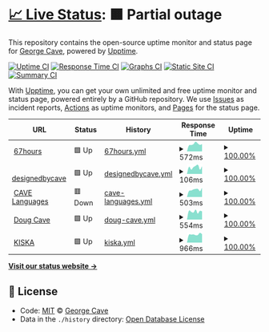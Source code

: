 # [📈 Live Status](https://designedbycave.co.uk): <!--live status--> **🟧 Partial outage**

This repository contains the open-source uptime monitor and status page for [George Cave](https://www.designedbycave.co.uk), powered by [Upptime](https://github.com/upptime/upptime).

[![Uptime CI](https://github.com/koj-co/upptime/workflows/Uptime%20CI/badge.svg)](https://github.com/koj-co/upptime/actions?query=workflow%3A%22Uptime+CI%22)
[![Response Time CI](https://github.com/koj-co/upptime/workflows/Response%20Time%20CI/badge.svg)](https://github.com/koj-co/upptime/actions?query=workflow%3A%22Response+Time+CI%22)
[![Graphs CI](https://github.com/koj-co/upptime/workflows/Graphs%20CI/badge.svg)](https://github.com/koj-co/upptime/actions?query=workflow%3A%22Graphs+CI%22)
[![Static Site CI](https://github.com/koj-co/upptime/workflows/Static%20Site%20CI/badge.svg)](https://github.com/koj-co/upptime/actions?query=workflow%3A%22Static+Site+CI%22)
[![Summary CI](https://github.com/koj-co/upptime/workflows/Summary%20CI/badge.svg)](https://github.com/koj-co/upptime/actions?query=workflow%3A%22Summary+CI%22)

With [Upptime](https://upptime.js.org), you can get your own unlimited and free uptime monitor and status page, powered entirely by a GitHub repository. We use [Issues](https://github.com/gcsalzburg/upptime/issues) as incident reports, [Actions](https://github.com/gcsalzburg/upptime/actions) as uptime monitors, and [Pages](https://designedbycave.co.uk) for the status page.

<!--start: status pages-->
<!-- This summary is generated by Upptime (https://github.com/upptime/upptime) -->
<!-- Do not edit this manually, your changes will be overwritten -->
<!-- prettier-ignore -->
| URL | Status | History | Response Time | Uptime |
| --- | ------ | ------- | ------------- | ------ |
| <img alt="" src="https://favicons.githubusercontent.com/www.67hours.co.uk" height="13"> [67hours](https://www.67hours.co.uk) | 🟩 Up | [67hours.yml](https://github.com/gcsalzburg/upptime/commits/master/history/67hours.yml) | <details><summary><img alt="Response time graph" src="./graphs/67hours/response-time-week.png" height="20"> 572ms</summary><br><a href="https://gcsalzburg.github.io/upptime/history/67hours"><img alt="Response time 577" src="https://img.shields.io/endpoint?url=https%3A%2F%2Fraw.githubusercontent.com%2Fgcsalzburg%2Fupptime%2Fmaster%2Fapi%2F67hours%2Fresponse-time.json"></a><br><a href="https://gcsalzburg.github.io/upptime/history/67hours"><img alt="24-hour response time 571" src="https://img.shields.io/endpoint?url=https%3A%2F%2Fraw.githubusercontent.com%2Fgcsalzburg%2Fupptime%2Fmaster%2Fapi%2F67hours%2Fresponse-time-day.json"></a><br><a href="https://gcsalzburg.github.io/upptime/history/67hours"><img alt="7-day response time 572" src="https://img.shields.io/endpoint?url=https%3A%2F%2Fraw.githubusercontent.com%2Fgcsalzburg%2Fupptime%2Fmaster%2Fapi%2F67hours%2Fresponse-time-week.json"></a><br><a href="https://gcsalzburg.github.io/upptime/history/67hours"><img alt="30-day response time 619" src="https://img.shields.io/endpoint?url=https%3A%2F%2Fraw.githubusercontent.com%2Fgcsalzburg%2Fupptime%2Fmaster%2Fapi%2F67hours%2Fresponse-time-month.json"></a><br><a href="https://gcsalzburg.github.io/upptime/history/67hours"><img alt="1-year response time 577" src="https://img.shields.io/endpoint?url=https%3A%2F%2Fraw.githubusercontent.com%2Fgcsalzburg%2Fupptime%2Fmaster%2Fapi%2F67hours%2Fresponse-time-year.json"></a></details> | <details><summary><a href="https://gcsalzburg.github.io/upptime/history/67hours">100.00%</a></summary><a href="https://gcsalzburg.github.io/upptime/history/67hours"><img alt="All-time uptime 99.98%" src="https://img.shields.io/endpoint?url=https%3A%2F%2Fraw.githubusercontent.com%2Fgcsalzburg%2Fupptime%2Fmaster%2Fapi%2F67hours%2Fuptime.json"></a><br><a href="https://gcsalzburg.github.io/upptime/history/67hours"><img alt="24-hour uptime 100.00%" src="https://img.shields.io/endpoint?url=https%3A%2F%2Fraw.githubusercontent.com%2Fgcsalzburg%2Fupptime%2Fmaster%2Fapi%2F67hours%2Fuptime-day.json"></a><br><a href="https://gcsalzburg.github.io/upptime/history/67hours"><img alt="7-day uptime 100.00%" src="https://img.shields.io/endpoint?url=https%3A%2F%2Fraw.githubusercontent.com%2Fgcsalzburg%2Fupptime%2Fmaster%2Fapi%2F67hours%2Fuptime-week.json"></a><br><a href="https://gcsalzburg.github.io/upptime/history/67hours"><img alt="30-day uptime 100.00%" src="https://img.shields.io/endpoint?url=https%3A%2F%2Fraw.githubusercontent.com%2Fgcsalzburg%2Fupptime%2Fmaster%2Fapi%2F67hours%2Fuptime-month.json"></a><br><a href="https://gcsalzburg.github.io/upptime/history/67hours"><img alt="1-year uptime 99.98%" src="https://img.shields.io/endpoint?url=https%3A%2F%2Fraw.githubusercontent.com%2Fgcsalzburg%2Fupptime%2Fmaster%2Fapi%2F67hours%2Fuptime-year.json"></a></details>
| <img alt="" src="https://favicons.githubusercontent.com/www.designedbycave.co.uk" height="13"> [designedbycave](https://www.designedbycave.co.uk) | 🟩 Up | [designedbycave.yml](https://github.com/gcsalzburg/upptime/commits/master/history/designedbycave.yml) | <details><summary><img alt="Response time graph" src="./graphs/designedbycave/response-time-week.png" height="20"> 106ms</summary><br><a href="https://gcsalzburg.github.io/upptime/history/designedbycave"><img alt="Response time 179" src="https://img.shields.io/endpoint?url=https%3A%2F%2Fraw.githubusercontent.com%2Fgcsalzburg%2Fupptime%2Fmaster%2Fapi%2Fdesignedbycave%2Fresponse-time.json"></a><br><a href="https://gcsalzburg.github.io/upptime/history/designedbycave"><img alt="24-hour response time 118" src="https://img.shields.io/endpoint?url=https%3A%2F%2Fraw.githubusercontent.com%2Fgcsalzburg%2Fupptime%2Fmaster%2Fapi%2Fdesignedbycave%2Fresponse-time-day.json"></a><br><a href="https://gcsalzburg.github.io/upptime/history/designedbycave"><img alt="7-day response time 106" src="https://img.shields.io/endpoint?url=https%3A%2F%2Fraw.githubusercontent.com%2Fgcsalzburg%2Fupptime%2Fmaster%2Fapi%2Fdesignedbycave%2Fresponse-time-week.json"></a><br><a href="https://gcsalzburg.github.io/upptime/history/designedbycave"><img alt="30-day response time 123" src="https://img.shields.io/endpoint?url=https%3A%2F%2Fraw.githubusercontent.com%2Fgcsalzburg%2Fupptime%2Fmaster%2Fapi%2Fdesignedbycave%2Fresponse-time-month.json"></a><br><a href="https://gcsalzburg.github.io/upptime/history/designedbycave"><img alt="1-year response time 179" src="https://img.shields.io/endpoint?url=https%3A%2F%2Fraw.githubusercontent.com%2Fgcsalzburg%2Fupptime%2Fmaster%2Fapi%2Fdesignedbycave%2Fresponse-time-year.json"></a></details> | <details><summary><a href="https://gcsalzburg.github.io/upptime/history/designedbycave">100.00%</a></summary><a href="https://gcsalzburg.github.io/upptime/history/designedbycave"><img alt="All-time uptime 99.94%" src="https://img.shields.io/endpoint?url=https%3A%2F%2Fraw.githubusercontent.com%2Fgcsalzburg%2Fupptime%2Fmaster%2Fapi%2Fdesignedbycave%2Fuptime.json"></a><br><a href="https://gcsalzburg.github.io/upptime/history/designedbycave"><img alt="24-hour uptime 100.00%" src="https://img.shields.io/endpoint?url=https%3A%2F%2Fraw.githubusercontent.com%2Fgcsalzburg%2Fupptime%2Fmaster%2Fapi%2Fdesignedbycave%2Fuptime-day.json"></a><br><a href="https://gcsalzburg.github.io/upptime/history/designedbycave"><img alt="7-day uptime 100.00%" src="https://img.shields.io/endpoint?url=https%3A%2F%2Fraw.githubusercontent.com%2Fgcsalzburg%2Fupptime%2Fmaster%2Fapi%2Fdesignedbycave%2Fuptime-week.json"></a><br><a href="https://gcsalzburg.github.io/upptime/history/designedbycave"><img alt="30-day uptime 100.00%" src="https://img.shields.io/endpoint?url=https%3A%2F%2Fraw.githubusercontent.com%2Fgcsalzburg%2Fupptime%2Fmaster%2Fapi%2Fdesignedbycave%2Fuptime-month.json"></a><br><a href="https://gcsalzburg.github.io/upptime/history/designedbycave"><img alt="1-year uptime 99.94%" src="https://img.shields.io/endpoint?url=https%3A%2F%2Fraw.githubusercontent.com%2Fgcsalzburg%2Fupptime%2Fmaster%2Fapi%2Fdesignedbycave%2Fuptime-year.json"></a></details>
| <img alt="" src="https://favicons.githubusercontent.com/www.cavelanguages.co.uk" height="13"> [CAVE Languages](https://www.cavelanguages.co.uk) | 🟥 Down | [cave-languages.yml](https://github.com/gcsalzburg/upptime/commits/master/history/cave-languages.yml) | <details><summary><img alt="Response time graph" src="./graphs/cave-languages/response-time-week.png" height="20"> 503ms</summary><br><a href="https://gcsalzburg.github.io/upptime/history/cave-languages"><img alt="Response time 440" src="https://img.shields.io/endpoint?url=https%3A%2F%2Fraw.githubusercontent.com%2Fgcsalzburg%2Fupptime%2Fmaster%2Fapi%2Fcave-languages%2Fresponse-time.json"></a><br><a href="https://gcsalzburg.github.io/upptime/history/cave-languages"><img alt="24-hour response time 623" src="https://img.shields.io/endpoint?url=https%3A%2F%2Fraw.githubusercontent.com%2Fgcsalzburg%2Fupptime%2Fmaster%2Fapi%2Fcave-languages%2Fresponse-time-day.json"></a><br><a href="https://gcsalzburg.github.io/upptime/history/cave-languages"><img alt="7-day response time 503" src="https://img.shields.io/endpoint?url=https%3A%2F%2Fraw.githubusercontent.com%2Fgcsalzburg%2Fupptime%2Fmaster%2Fapi%2Fcave-languages%2Fresponse-time-week.json"></a><br><a href="https://gcsalzburg.github.io/upptime/history/cave-languages"><img alt="30-day response time 488" src="https://img.shields.io/endpoint?url=https%3A%2F%2Fraw.githubusercontent.com%2Fgcsalzburg%2Fupptime%2Fmaster%2Fapi%2Fcave-languages%2Fresponse-time-month.json"></a><br><a href="https://gcsalzburg.github.io/upptime/history/cave-languages"><img alt="1-year response time 440" src="https://img.shields.io/endpoint?url=https%3A%2F%2Fraw.githubusercontent.com%2Fgcsalzburg%2Fupptime%2Fmaster%2Fapi%2Fcave-languages%2Fresponse-time-year.json"></a></details> | <details><summary><a href="https://gcsalzburg.github.io/upptime/history/cave-languages">100.00%</a></summary><a href="https://gcsalzburg.github.io/upptime/history/cave-languages"><img alt="All-time uptime 99.98%" src="https://img.shields.io/endpoint?url=https%3A%2F%2Fraw.githubusercontent.com%2Fgcsalzburg%2Fupptime%2Fmaster%2Fapi%2Fcave-languages%2Fuptime.json"></a><br><a href="https://gcsalzburg.github.io/upptime/history/cave-languages"><img alt="24-hour uptime 99.98%" src="https://img.shields.io/endpoint?url=https%3A%2F%2Fraw.githubusercontent.com%2Fgcsalzburg%2Fupptime%2Fmaster%2Fapi%2Fcave-languages%2Fuptime-day.json"></a><br><a href="https://gcsalzburg.github.io/upptime/history/cave-languages"><img alt="7-day uptime 100.00%" src="https://img.shields.io/endpoint?url=https%3A%2F%2Fraw.githubusercontent.com%2Fgcsalzburg%2Fupptime%2Fmaster%2Fapi%2Fcave-languages%2Fuptime-week.json"></a><br><a href="https://gcsalzburg.github.io/upptime/history/cave-languages"><img alt="30-day uptime 100.00%" src="https://img.shields.io/endpoint?url=https%3A%2F%2Fraw.githubusercontent.com%2Fgcsalzburg%2Fupptime%2Fmaster%2Fapi%2Fcave-languages%2Fuptime-month.json"></a><br><a href="https://gcsalzburg.github.io/upptime/history/cave-languages"><img alt="1-year uptime 99.98%" src="https://img.shields.io/endpoint?url=https%3A%2F%2Fraw.githubusercontent.com%2Fgcsalzburg%2Fupptime%2Fmaster%2Fapi%2Fcave-languages%2Fuptime-year.json"></a></details>
| <img alt="" src="https://favicons.githubusercontent.com/www.dougcave.co.uk" height="13"> [Doug Cave](https://www.dougcave.co.uk) | 🟩 Up | [doug-cave.yml](https://github.com/gcsalzburg/upptime/commits/master/history/doug-cave.yml) | <details><summary><img alt="Response time graph" src="./graphs/doug-cave/response-time-week.png" height="20"> 554ms</summary><br><a href="https://gcsalzburg.github.io/upptime/history/doug-cave"><img alt="Response time 493" src="https://img.shields.io/endpoint?url=https%3A%2F%2Fraw.githubusercontent.com%2Fgcsalzburg%2Fupptime%2Fmaster%2Fapi%2Fdoug-cave%2Fresponse-time.json"></a><br><a href="https://gcsalzburg.github.io/upptime/history/doug-cave"><img alt="24-hour response time 564" src="https://img.shields.io/endpoint?url=https%3A%2F%2Fraw.githubusercontent.com%2Fgcsalzburg%2Fupptime%2Fmaster%2Fapi%2Fdoug-cave%2Fresponse-time-day.json"></a><br><a href="https://gcsalzburg.github.io/upptime/history/doug-cave"><img alt="7-day response time 554" src="https://img.shields.io/endpoint?url=https%3A%2F%2Fraw.githubusercontent.com%2Fgcsalzburg%2Fupptime%2Fmaster%2Fapi%2Fdoug-cave%2Fresponse-time-week.json"></a><br><a href="https://gcsalzburg.github.io/upptime/history/doug-cave"><img alt="30-day response time 510" src="https://img.shields.io/endpoint?url=https%3A%2F%2Fraw.githubusercontent.com%2Fgcsalzburg%2Fupptime%2Fmaster%2Fapi%2Fdoug-cave%2Fresponse-time-month.json"></a><br><a href="https://gcsalzburg.github.io/upptime/history/doug-cave"><img alt="1-year response time 493" src="https://img.shields.io/endpoint?url=https%3A%2F%2Fraw.githubusercontent.com%2Fgcsalzburg%2Fupptime%2Fmaster%2Fapi%2Fdoug-cave%2Fresponse-time-year.json"></a></details> | <details><summary><a href="https://gcsalzburg.github.io/upptime/history/doug-cave">100.00%</a></summary><a href="https://gcsalzburg.github.io/upptime/history/doug-cave"><img alt="All-time uptime 99.93%" src="https://img.shields.io/endpoint?url=https%3A%2F%2Fraw.githubusercontent.com%2Fgcsalzburg%2Fupptime%2Fmaster%2Fapi%2Fdoug-cave%2Fuptime.json"></a><br><a href="https://gcsalzburg.github.io/upptime/history/doug-cave"><img alt="24-hour uptime 100.00%" src="https://img.shields.io/endpoint?url=https%3A%2F%2Fraw.githubusercontent.com%2Fgcsalzburg%2Fupptime%2Fmaster%2Fapi%2Fdoug-cave%2Fuptime-day.json"></a><br><a href="https://gcsalzburg.github.io/upptime/history/doug-cave"><img alt="7-day uptime 100.00%" src="https://img.shields.io/endpoint?url=https%3A%2F%2Fraw.githubusercontent.com%2Fgcsalzburg%2Fupptime%2Fmaster%2Fapi%2Fdoug-cave%2Fuptime-week.json"></a><br><a href="https://gcsalzburg.github.io/upptime/history/doug-cave"><img alt="30-day uptime 100.00%" src="https://img.shields.io/endpoint?url=https%3A%2F%2Fraw.githubusercontent.com%2Fgcsalzburg%2Fupptime%2Fmaster%2Fapi%2Fdoug-cave%2Fuptime-month.json"></a><br><a href="https://gcsalzburg.github.io/upptime/history/doug-cave"><img alt="1-year uptime 99.93%" src="https://img.shields.io/endpoint?url=https%3A%2F%2Fraw.githubusercontent.com%2Fgcsalzburg%2Fupptime%2Fmaster%2Fapi%2Fdoug-cave%2Fuptime-year.json"></a></details>
| <img alt="" src="https://favicons.githubusercontent.com/www.kiska.com" height="13"> [KISKA](https://www.kiska.com) | 🟩 Up | [kiska.yml](https://github.com/gcsalzburg/upptime/commits/master/history/kiska.yml) | <details><summary><img alt="Response time graph" src="./graphs/kiska/response-time-week.png" height="20"> 966ms</summary><br><a href="https://gcsalzburg.github.io/upptime/history/kiska"><img alt="Response time 1035" src="https://img.shields.io/endpoint?url=https%3A%2F%2Fraw.githubusercontent.com%2Fgcsalzburg%2Fupptime%2Fmaster%2Fapi%2Fkiska%2Fresponse-time.json"></a><br><a href="https://gcsalzburg.github.io/upptime/history/kiska"><img alt="24-hour response time 990" src="https://img.shields.io/endpoint?url=https%3A%2F%2Fraw.githubusercontent.com%2Fgcsalzburg%2Fupptime%2Fmaster%2Fapi%2Fkiska%2Fresponse-time-day.json"></a><br><a href="https://gcsalzburg.github.io/upptime/history/kiska"><img alt="7-day response time 966" src="https://img.shields.io/endpoint?url=https%3A%2F%2Fraw.githubusercontent.com%2Fgcsalzburg%2Fupptime%2Fmaster%2Fapi%2Fkiska%2Fresponse-time-week.json"></a><br><a href="https://gcsalzburg.github.io/upptime/history/kiska"><img alt="30-day response time 1018" src="https://img.shields.io/endpoint?url=https%3A%2F%2Fraw.githubusercontent.com%2Fgcsalzburg%2Fupptime%2Fmaster%2Fapi%2Fkiska%2Fresponse-time-month.json"></a><br><a href="https://gcsalzburg.github.io/upptime/history/kiska"><img alt="1-year response time 1035" src="https://img.shields.io/endpoint?url=https%3A%2F%2Fraw.githubusercontent.com%2Fgcsalzburg%2Fupptime%2Fmaster%2Fapi%2Fkiska%2Fresponse-time-year.json"></a></details> | <details><summary><a href="https://gcsalzburg.github.io/upptime/history/kiska">100.00%</a></summary><a href="https://gcsalzburg.github.io/upptime/history/kiska"><img alt="All-time uptime 99.92%" src="https://img.shields.io/endpoint?url=https%3A%2F%2Fraw.githubusercontent.com%2Fgcsalzburg%2Fupptime%2Fmaster%2Fapi%2Fkiska%2Fuptime.json"></a><br><a href="https://gcsalzburg.github.io/upptime/history/kiska"><img alt="24-hour uptime 100.00%" src="https://img.shields.io/endpoint?url=https%3A%2F%2Fraw.githubusercontent.com%2Fgcsalzburg%2Fupptime%2Fmaster%2Fapi%2Fkiska%2Fuptime-day.json"></a><br><a href="https://gcsalzburg.github.io/upptime/history/kiska"><img alt="7-day uptime 100.00%" src="https://img.shields.io/endpoint?url=https%3A%2F%2Fraw.githubusercontent.com%2Fgcsalzburg%2Fupptime%2Fmaster%2Fapi%2Fkiska%2Fuptime-week.json"></a><br><a href="https://gcsalzburg.github.io/upptime/history/kiska"><img alt="30-day uptime 99.94%" src="https://img.shields.io/endpoint?url=https%3A%2F%2Fraw.githubusercontent.com%2Fgcsalzburg%2Fupptime%2Fmaster%2Fapi%2Fkiska%2Fuptime-month.json"></a><br><a href="https://gcsalzburg.github.io/upptime/history/kiska"><img alt="1-year uptime 99.92%" src="https://img.shields.io/endpoint?url=https%3A%2F%2Fraw.githubusercontent.com%2Fgcsalzburg%2Fupptime%2Fmaster%2Fapi%2Fkiska%2Fuptime-year.json"></a></details>

<!--end: status pages-->

[**Visit our status website →**](https://designedbycave.co.uk)

## 📄 License

- Code: [MIT](./LICENSE) © [George Cave](https://www.designedbycave.co.uk)
- Data in the `./history` directory: [Open Database License](https://opendatacommons.org/licenses/odbl/1-0/)
